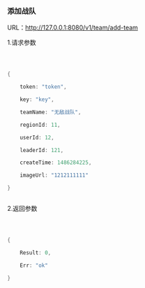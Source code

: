 ### 添加战队

URL：http://127.0.0.1:8080/v1/team/add-team

1.请求参数



```go



{

    token: "token",

    key: "key",

    teamName: "无敌战队",

    regionId: 11,

    userId: 12,

    leaderId: 121,

    createTime: 1486284225,

    imageUrl: "1212111111"

}



```



2.返回参数



```go



{

    Result: 0,

    Err: "ok"

}



```